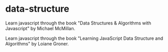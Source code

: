 # data-structure
  Learn javascript through the book "Data Structures & Algorithms with Javascript" by Michael McMillan.
  
  Learn javascript through the book "Learning JavaScript Data Structure and Algorithms" by Loiane Groner.
